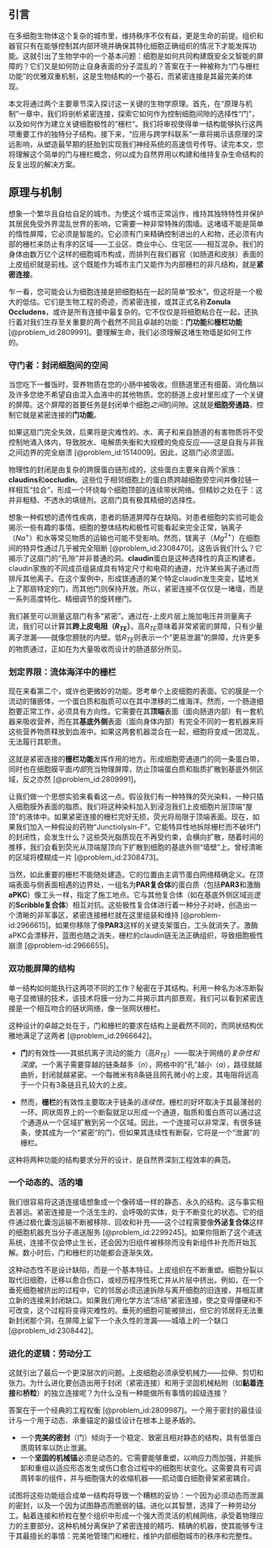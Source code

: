 ## 引言
在多细胞生物体这个复杂的城市里，维持秩序不仅有益，更是生命的前提。组织和器官只有在能够控制其内部环境并确保其特化细胞正确组织的情况下才能发挥功能。这就引出了生物学中的一个基本问题：细胞是如何共同构建既安全又智能的屏障的？它们又是如何防止自身表面的分子混乱的？答案在于一种被称为“门与栅栏功能”的优雅双重机制，这是生物结构的一个基石，而紧密连接是其最完美的体现。

本文将通过两个主要章节深入探讨这一关键的生物学原理。首先，在“原理与机制”一章中，我们将剖析紧密连接，探索它如何作为控制细胞间隙的选择性“门”，以及如何作为建立关键细胞极性的“栅栏”。我们将审视使得单一结构能够执行这两项重要工作的独特分子结构。接下来，“应用与跨学科联系”一章将揭示该原理的深远影响，从塑造最早期的胚胎到实现我们神经系统的高速信号传导。读完本文，您将理解这个简单的门与栅栏概念，何以成为自然界用以构建和维持复杂生命结构的反复出现的解决方案。

## 原理与机制

想象一个繁华且自给自足的城市。为使这个城市正常运作，维持其独特特性并保护其居民免受外界混乱世界的影响，它需要一种非常特殊的围墙。这堵墙不能是简单的惰性屏障，它必须是智能的。它必须有门来精确控制进出的人和物，还必须有内部的栅栏来防止有序的区域——工业区、商业中心、住宅区——相互混杂。我们的身体由数万亿个这样的细胞城市构成，而排列在我们器官（如肠道和皮肤）表面的上皮组织就是前线。这个既能作为城市主门又能作为内部栅栏的非凡结构，就是**紧密连接**。

乍一看，您可能会认为细胞连接是把细胞粘在一起的简单“胶水”。但这将是一个极大的低估。它们是生物工程的奇迹，而紧密连接，或其正式名称**Zonula Occludens**，或许是所有连接中最复杂的。它不仅仅是将细胞粘合在一起，还执行着对我们生存至关重要的两个截然不同且卓越的功能：**门功能**和**栅栏功能** [@problem_id:2809991]。要理解生命，我们必须理解这堵生物墙是如何工作的。

### 守门者：封闭细胞间的空间

当您吃下一餐饭时，营养物质在您的小肠中被吸收。但肠道里还有细菌、消化酶以及许多您绝不希望自由混入血液中的其他物质。您的肠道上皮衬里形成了一个关键的屏障。这个屏障的首要任务是封闭单个细胞*之间*的间隙。这就是**细胞旁通路**，控制它就是紧密连接的**门功能**。

如果这扇门完全失效，后果将是灾难性的。水、离子和来自肠道的有害物质将不受控制地涌入体内，导致脱水、电解质失衡和大规模的免疫反应——这是自我与非我之间边界的完全崩溃 [@problem_id:1514009]。因此，这扇门必须坚固。

物理性的封闭是由复杂的跨膜蛋白链形成的，这些蛋白主要来自两个家族：**claudins**和**occludin**。这些位于相邻细胞上的蛋白质跨越细胞旁空间并像拉链一样相互“拉合”，形成一个环绕每个细胞顶部的连续带状网络。但精妙之处在于：这并非粗糙、不透水的填缝剂。这扇门具有极其精细的选择性。

想象一种假想的遗传性疾病，患者的肠道屏障存在缺陷。对患者细胞的实验可能会揭示一些有趣的事情。细胞的整体结构和极性可能看起来完全正常，钠离子（$Na^{+}$）和水等常见物质的运输也可能不受影响。然而，镁离子（$Mg^{2+}$）在细胞间的特异性通过几乎被完全阻断 [@problem_id:2308470]。这告诉我们什么？它揭示了这扇门的“孔隙”并非普通的洞。**claudin**蛋白是这种选择性的真正构建者。claudin家族的不同成员组装成具有特定尺寸和电荷的通道，允许某些离子通过而排斥其他离子。在这个案例中，形成镁通道的某个特定claudin发生突变，猛地关上了那扇特定的门，而其他门则保持开放。所以，紧密连接不仅仅是一堵墙，而是一系列高度特化、精细调节的旋转栅门。

我们甚至可以测量这扇门有多“紧密”。通过在-上皮片层上施加电压并测量离子流，我们可以计算其**跨上皮电阻（$R_{TE}$）**。高$R_{TE}$意味着非常紧密的屏障，只有少量离子泄漏——就像您膀胱的内壁。低$R_{TE}$则表示一个“更易泄漏”的屏障，允许更多的物质通过，正如在为大量吸收而设计的肠道部分所见。

### 划定界限：流体海洋中的栅栏

现在来看第二个，或许也更微妙的功能。思考单个上皮细胞的表面。它的膜是一个流动的镶嵌体，一个蛋白质和脂质可以在其中漂移的二维海洋。然而，一个肠道细胞要正常工作，必须具有方向性。它需要在其**顶端**表面（面向肠道内部）有一套机器来吸收营养，而在其**基底外侧**表面（面向身体内部）有完全不同的一套机器来将这些营养物质释放到血液中。如果这两套机器混合在一起，细胞将变成一团混乱，无法履行其职责。

这就是紧密连接的**栅栏功能**发挥作用的地方。形成细胞旁通道门的同一条蛋白带，同时也在细胞膜平面*内部*充当物理屏障，防止顶端蛋白质和脂质扩散到基底外侧区域，反之亦然 [@problem_id:2809991]。

让我们做一个思想实验来看看这一点。假设我们有一种特殊的荧光染料，一种只插入细胞膜外表面的脂质。我们将这种染料加入到浸泡我们上皮细胞片层顶端“屋顶”的液体中。如果紧密连接的栅栏完好无损，荧光将局限于顶端表面。现在，如果我们加入一种假设的药物“Junctiolysin-F”，它能特异性地拆除栅栏而不破坏门的封闭性，会发生什么？这些荧光脂质现在不再受约束，会横向扩散，随着时间的推移，我们会看到荧光从顶端屋顶向下扩散到细胞的基底外侧“墙壁”上。曾经清晰的区域将模糊成一片 [@problem_id:2308473]。

当然，如此重要的栅栏不能随处建造。它的位置由主调节蛋白网络精确定义。在顶端表面与侧表面相遇的边界处，一组名为**PAR复合体**的蛋白质（包括**PAR3**和激酶**aPKC**）像工头一样，指定了施工地点。它与其他复合体（如在基底外侧区域巡逻的**Scribble复合体**）相互对抗。这些极性复合体进行着一种分子对峙，创造出一个清晰的非军事区，紧密连接栅栏就在这里组装和维持 [@problem-id:2966615]。如果你移除了像**PAR3**这样的关键支架蛋白，工头就消失了。激酶aPKC会漂移开，蓝图也随之消失，栅栏的claudin链无法正确组织，导致细胞极性崩溃 [@problem-id:2966655]。

### 双功能屏障的结构

单一结构如何能执行这两项不同的工作？秘密在于其结构。利用一种名为冰冻断裂电子显微镜的技术，该技术将膜一分为二并揭示其内部景观，我们可以看到紧密连接是一个相互吻合的链状网络，像一张网状栅栏。

这种设计的卓越之处在于，门和栅栏的要求在结构上是截然不同的，而网状结构优雅地满足了这两者 [@problem_id:2966642]。

-   **门**的有效性——其抵抗离子流动的能力（高$R_{TE}$）——取决于网络的*复杂性和深度*。一个离子需要穿越的链条越多（$n$），网格中的“孔”越小（$a$），路径就越曲折，封闭就越紧密。一个每微米有8条链且网孔微小的上皮，其电阻将远高于一个只有3条链且孔较大的上皮。

-   然而，**栅栏**的有效性主要取决于链条的*连续性*。栅栏的好坏取决于其最薄弱的一环。网状周界上的一个断裂就足以形成一个通道，脂质和蛋白质可以通过这个通道从一个区域扩散到另一个区域。因此，一个连接可以非常深，有很多链条，使其成为一个“紧密”的门，但如果其连续性有断裂，它将是一个“泄漏”的栅栏。

这种将两种功能的结构要求分开的设计，是自然界深刻工程效率的典范。

### 一个动态的、活的墙

我们很容易将这道连接墙想象成一个像砖墙一样的静态、永久的结构。这与事实相去甚远。紧密连接是一个活生生的、会呼吸的实体，处于不断变化的状态。它的组件通过极化囊泡运输不断被移除、回收和补充——这个过程需要像**外泌复合体**这样的细胞机器充当分子递送服务 [@problem_id:2299245]。如果你阻断了这个递送系统，连接不仅会停止生长，还会因为旧组件被移除而没有新组件补充而开始瓦解。数小时后，门和栅栏的功能都会逐渐失效。

这种动态性不是设计缺陷，而是一个基本特征。上皮组织在不断重塑。细胞分裂以取代旧细胞，迁移以愈合伤口，或经历程序性死亡并从片层中挤出。例如，在一个垂死细胞被挤出的过程中，它的邻居必须迅速拆除与离开细胞的旧连接，并相互建立新的连接来封闭缺口。如果我们用化学方法“冻结”紧密连接，使之变得僵硬和不可改变，这个过程将变得灾难性的。垂死的细胞可能被排出，但它的邻居将无法重新封闭那个洞，在屏障上留下一个永久性的泄漏——城墙上的一个缺口 [@problem_id:2308442]。

### 进化的逻辑：劳动分工

这就引出了最后一个更深层次的问题。上皮细胞必须承受机械力——拉伸、剪切和张力。为什么进化要创造出用于封闭（紧密连接）和用于坚固机械粘附（如**黏着连接**和**桥粒**）的独立连接呢？为什么没有一种能做所有事情的超级连接？

答案在于一个经典的工程权衡 [@problem_id:2809987]。一个用于密封的最佳设计与一个用于动态、承重锚定的最佳设计在根本上是矛盾的。

-   一个**完美的密封**（门）倾向于一个稳定、致密且相对静态的结构，具有低蛋白质周转率以防止泄漏。
-   一个**坚固的机械锚**必须是动态的。它需要能够重塑，以响应力而加强，并能拆卸和重组以适应形态发生或伤口愈合过程中的细胞形状变化。这需要具有可调周转率的组件，并与细胞强大的收缩机器——肌动蛋白细胞骨架紧密耦合。

试图将这些功能组合成单一结构将导致一个糟糕的妥协：一个因为必须动态而泄漏的密封，以及一个因为试图静态而脆弱的锚。进化以其智慧，选择了一种劳动分工。黏着连接和桥粒在整个组织中形成一个强大而灵活的机械网络，承受着物理应力的主要部分。这种机械分离保护了紧密连接的精巧、精确的机器，使其能够专注于其最擅长的事情：完美地管理门和栅栏，维护内部细胞城市的秩序和完整性。

